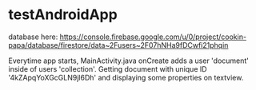 # testAndroidApp

database here: https://console.firebase.google.com/u/0/project/cookin-papa/database/firestore/data~2Fusers~2F07hNHa9fDCwfi21phqin

Everytime app starts, MainActivity.java onCreate adds a user 'document' inside of users 'collection'. Getting document with unique ID '4kZApqYoXGcGLN9jl6Dh' and displaying some properties on textview.

